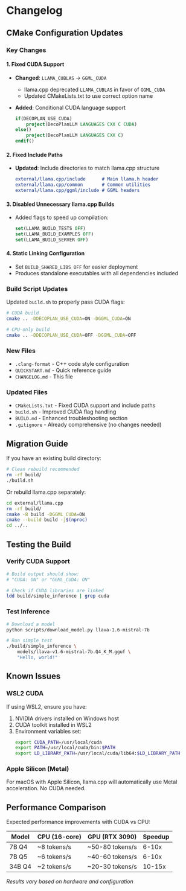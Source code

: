 # Changelog

## CMake Configuration Updates

### Key Changes

#### 1. Fixed CUDA Support
- **Changed**: `LLAMA_CUBLAS` → `GGML_CUDA`
  - llama.cpp deprecated `LLAMA_CUBLAS` in favor of `GGML_CUDA`
  - Updated CMakeLists.txt to use correct option name

- **Added**: Conditional CUDA language support
  ```cmake
  if(DECOPLAN_USE_CUDA)
      project(DecoPlanLLM LANGUAGES CXX C CUDA)
  else()
      project(DecoPlanLLM LANGUAGES CXX C)
  endif()
  ```

#### 2. Fixed Include Paths
- **Updated**: Include directories to match llama.cpp structure
  ```cmake
  external/llama.cpp/include      # Main llama.h header
  external/llama.cpp/common       # Common utilities
  external/llama.cpp/ggml/include # GGML headers
  ```

#### 3. Disabled Unnecessary llama.cpp Builds
- Added flags to speed up compilation:
  ```cmake
  set(LLAMA_BUILD_TESTS OFF)
  set(LLAMA_BUILD_EXAMPLES OFF)
  set(LLAMA_BUILD_SERVER OFF)
  ```

#### 4. Static Linking Configuration
- Set `BUILD_SHARED_LIBS OFF` for easier deployment
- Produces standalone executables with all dependencies included

### Build Script Updates

Updated `build.sh` to properly pass CUDA flags:
```bash
# CUDA build
cmake .. -DDECOPLAN_USE_CUDA=ON -DGGML_CUDA=ON

# CPU-only build
cmake .. -DDECOPLAN_USE_CUDA=OFF -DGGML_CUDA=OFF
```

### New Files
- `.clang-format` - C++ code style configuration
- `QUICKSTART.md` - Quick reference guide
- `CHANGELOG.md` - This file

### Updated Files
- `CMakeLists.txt` - Fixed CUDA support and include paths
- `build.sh` - Improved CUDA flag handling
- `BUILD.md` - Enhanced troubleshooting section
- `.gitignore` - Already comprehensive (no changes needed)

## Migration Guide

If you have an existing build directory:

```bash
# Clean rebuild recommended
rm -rf build/
./build.sh
```

Or rebuild llama.cpp separately:
```bash
cd external/llama.cpp
rm -rf build/
cmake -B build -DGGML_CUDA=ON
cmake --build build -j$(nproc)
cd ../..
```

## Testing the Build

### Verify CUDA Support
```bash
# Build output should show:
# "CUDA: ON" or "GGML_CUDA: ON"

# Check if CUDA libraries are linked
ldd build/simple_inference | grep cuda
```

### Test Inference
```bash
# Download a model
python scripts/download_model.py llava-1.6-mistral-7b

# Run simple test
./build/simple_inference \
    models/llava-v1.6-mistral-7b.Q4_K_M.gguf \
    "Hello, world!"
```

## Known Issues

### WSL2 CUDA
If using WSL2, ensure you have:
1. NVIDIA drivers installed on Windows host
2. CUDA toolkit installed in WSL2
3. Environment variables set:
   ```bash
   export CUDA_PATH=/usr/local/cuda
   export PATH=/usr/local/cuda/bin:$PATH
   export LD_LIBRARY_PATH=/usr/local/cuda/lib64:$LD_LIBRARY_PATH
   ```

### Apple Silicon (Metal)
For macOS with Apple Silicon, llama.cpp will automatically use Metal acceleration. No CUDA needed.

## Performance Comparison

Expected performance improvements with CUDA vs CPU:

| Model | CPU (16-core) | GPU (RTX 3090) | Speedup |
|-------|--------------|----------------|---------|
| 7B Q4 | ~8 tokens/s  | ~50-80 tokens/s| 6-10x  |
| 7B Q5 | ~6 tokens/s  | ~40-60 tokens/s| 6-10x  |
| 34B Q4| ~2 tokens/s  | ~20-30 tokens/s| 10-15x |

*Results vary based on hardware and configuration*

